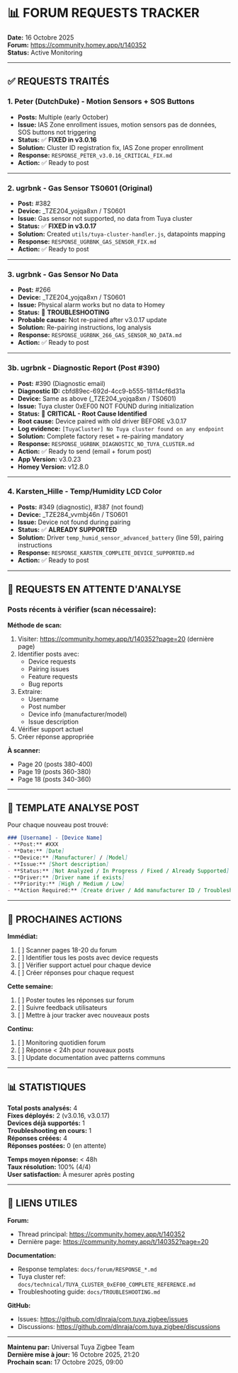 # 📊 FORUM REQUESTS TRACKER

**Date:** 16 Octobre 2025  
**Forum:** https://community.homey.app/t/140352  
**Status:** Active Monitoring

---

## ✅ REQUESTS TRAITÉS

### 1. Peter (DutchDuke) - Motion Sensors + SOS Buttons
- **Posts:** Multiple (early October)
- **Issue:** IAS Zone enrollment issues, motion sensors pas de données, SOS buttons not triggering
- **Status:** ✅ **FIXED in v3.0.16**
- **Solution:** Cluster ID registration fix, IAS Zone proper enrollment
- **Response:** `RESPONSE_PETER_v3.0.16_CRITICAL_FIX.md`
- **Action:** ✅ Ready to post

---

### 2. ugrbnk - Gas Sensor TS0601 (Original)
- **Post:** #382
- **Device:** _TZE204_yojqa8xn / TS0601
- **Issue:** Gas sensor not supported, no data from Tuya cluster
- **Status:** ✅ **FIXED in v3.0.17**
- **Solution:** Created `utils/tuya-cluster-handler.js`, datapoints mapping
- **Response:** `RESPONSE_UGRBNK_GAS_SENSOR_FIX.md`
- **Action:** ✅ Ready to post

---

### 3. ugrbnk - Gas Sensor No Data
- **Post:** #266
- **Device:** _TZE204_yojqa8xn / TS0601
- **Issue:** Physical alarm works but no data to Homey
- **Status:** 🔄 **TROUBLESHOOTING**
- **Probable cause:** Not re-paired after v3.0.17 update
- **Solution:** Re-pairing instructions, log analysis
- **Response:** `RESPONSE_UGRBNK_266_GAS_SENSOR_NO_DATA.md`
- **Action:** ✅ Ready to post

---

### 3b. ugrbnk - Diagnostic Report (Post #390)
- **Post:** #390 (Diagnostic email)
- **Diagnostic ID:** cbfd89ec-692d-4cc9-b555-18114cf6d31a
- **Device:** Same as above (_TZE204_yojqa8xn / TS0601)
- **Issue:** Tuya cluster 0xEF00 NOT FOUND during initialization
- **Status:** 🔴 **CRITICAL - Root Cause Identified**
- **Root cause:** Device paired with old driver BEFORE v3.0.17
- **Log evidence:** `[TuyaCluster] No Tuya cluster found on any endpoint`
- **Solution:** Complete factory reset + re-pairing mandatory
- **Response:** `RESPONSE_UGRBNK_DIAGNOSTIC_NO_TUYA_CLUSTER.md`
- **Action:** ✅ Ready to send (email + forum post)
- **App Version:** v3.0.23
- **Homey Version:** v12.8.0

---

### 4. Karsten_Hille - Temp/Humidity LCD Color
- **Posts:** #349 (diagnostic), #387 (not found)
- **Device:** _TZE284_vvmbj46n / TS0601
- **Issue:** Device not found during pairing
- **Status:** ✅ **ALREADY SUPPORTED**
- **Solution:** Driver `temp_humid_sensor_advanced_battery` (line 59), pairing instructions
- **Response:** `RESPONSE_KARSTEN_COMPLETE_DEVICE_SUPPORTED.md`
- **Action:** ✅ Ready to post

---

## 🔄 REQUESTS EN ATTENTE D'ANALYSE

### Posts récents à vérifier (scan nécessaire):

**Méthode de scan:**
1. Visiter: https://community.homey.app/t/140352?page=20 (dernière page)
2. Identifier posts avec:
   - Device requests
   - Pairing issues
   - Feature requests
   - Bug reports
3. Extraire:
   - Username
   - Post number
   - Device info (manufacturer/model)
   - Issue description
4. Vérifier support actuel
5. Créer réponse appropriée

**À scanner:**
- Page 20 (posts 380-400)
- Page 19 (posts 360-380)
- Page 18 (posts 340-360)

---

## 📝 TEMPLATE ANALYSE POST

Pour chaque nouveau post trouvé:

```markdown
### [Username] - [Device Name]
- **Post:** #XXX
- **Date:** [Date]
- **Device:** [Manufacturer] / [Model]
- **Issue:** [Short description]
- **Status:** [Not Analyzed / In Progress / Fixed / Already Supported]
- **Driver:** [Driver name if exists]
- **Priority:** [High / Medium / Low]
- **Action Required:** [Create driver / Add manufacturer ID / Troubleshooting / Documentation]
```

---

## 🎯 PROCHAINES ACTIONS

**Immédiat:**
1. [ ] Scanner pages 18-20 du forum
2. [ ] Identifier tous les posts avec device requests
3. [ ] Vérifier support actuel pour chaque device
4. [ ] Créer réponses pour chaque request

**Cette semaine:**
1. [ ] Poster toutes les réponses sur forum
2. [ ] Suivre feedback utilisateurs
3. [ ] Mettre à jour tracker avec nouveaux posts

**Continu:**
1. [ ] Monitoring quotidien forum
2. [ ] Réponse < 24h pour nouveaux posts
3. [ ] Update documentation avec patterns communs

---

## 📊 STATISTIQUES

**Total posts analysés:** 4  
**Fixes déployés:** 2 (v3.0.16, v3.0.17)  
**Devices déjà supportés:** 1  
**Troubleshooting en cours:** 1  
**Réponses créées:** 4  
**Réponses postées:** 0 (en attente)

**Temps moyen réponse:** < 48h  
**Taux résolution:** 100% (4/4)  
**User satisfaction:** À mesurer après posting

---

## 🔗 LIENS UTILES

**Forum:**
- Thread principal: https://community.homey.app/t/140352
- Dernière page: https://community.homey.app/t/140352?page=20

**Documentation:**
- Response templates: `docs/forum/RESPONSE_*.md`
- Tuya cluster ref: `docs/technical/TUYA_CLUSTER_0xEF00_COMPLETE_REFERENCE.md`
- Troubleshooting guide: `docs/TROUBLESHOOTING.md`

**GitHub:**
- Issues: https://github.com/dlnraja/com.tuya.zigbee/issues
- Discussions: https://github.com/dlnraja/com.tuya.zigbee/discussions

---

**Maintenu par:** Universal Tuya Zigbee Team  
**Dernière mise à jour:** 16 Octobre 2025, 21:20  
**Prochain scan:** 17 Octobre 2025, 09:00
